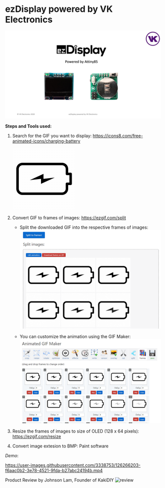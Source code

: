 # ezDisplay powered by VK Electronics

![ezDisplay](/images/ezDisplay.png)

**Steps and Tools used:**
1. Search for the GIF you want to display: https://icons8.com/free-animated-icons/charging-battery
   
   ![battery](https://github.com/VincentK16/ezDisplay/blob/main/images/battery.gif)
2. Convert GIF to frames of images: https://ezgif.com/split
   
   * Split the downloaded GIF into the respective frames of images:
   ![split](images/split-images.png)
   
   * You can customize the animation using the GIF Maker:
   ![gifmaker](images/gif-maker.png)
   
3. Resize the frames of images to size of OLED (128 x 64 pixels): https://ezgif.com/resize
4. Convert image extesion to BMP: Paint software

*Demo*:

https://user-images.githubusercontent.com/3338753/126266203-f6aac0b2-3e78-4521-9fda-b27abc24194b.mp4

Product Review by Johnson Lam, Founder of KakiDIY
![review](https://m.youtube.com/watch?v=zmygiUdSmgM&feature=youtu.be) 


